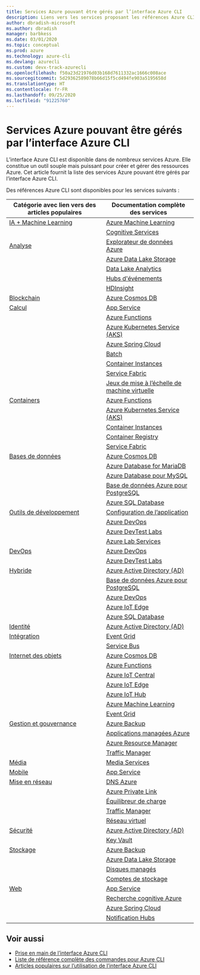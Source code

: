 ```yaml
---
title: Services Azure pouvant être gérés par l’interface Azure CLI
description: Liens vers les services proposant les références Azure CLI, App Configuration, App Service, Active Directory (AD), Sauvegarde, la Recherche cognitive, Cosmos DB, Data Lake Storage, Database, MariaDB, MySQL, PostgreSQL, PostgreSQL, DevOps, DevTest Labs, DNS, Functions, IoT, IoT Central, IoT Edge, IoT Hub, Kubernetes Service (AKS), Lab Services, Machine Learning, Applications managées, Private Link, Resource Manager, Spring Cloud, SQL Database, Batch, Cognitive Services, Container Instances, Container Registry, Data Lake Analytics, Event Grid, Event Hubs, HDInsight, Key Vault, Load Balancer, Managed Disks, Media Services, Notification Hubs, Service Bus, Service Fabric, Comptes de stockage, Traffic Manager, Virtual Machine Scale Sets, Réseau virtuel, Compute, Réseau, Internet des objets, Outils de développement, Bases de données, Analytique, Gestion et gouvernance, Hybride, Stockage, Sécurité, IA, IA + Machine Learning, Azure Data Explorer
author: dbradish-microsoft
ms.author: dbradish
manager: barbkess
ms.date: 03/01/2020
ms.topic: conceptual
ms.prod: azure
ms.technology: azure-cli
ms.devlang: azurecli
ms.custom: devx-track-azurecli
ms.openlocfilehash: f50a23d21976d03b168d7611332ac1666c008ace
ms.sourcegitcommit: 5d29362589078b66d15f5cd494fe903a5195658d
ms.translationtype: HT
ms.contentlocale: fr-FR
ms.lasthandoff: 09/25/2020
ms.locfileid: "91225760"
---
```

# <a name="azure-services-the-azure-cli-can-manage"></a>Services Azure pouvant être gérés par l’interface Azure CLI

L’interface Azure CLI est disponible dans de nombreux services Azure. Elle constitue un outil souple mais puissant pour créer et gérer des ressources Azure.  Cet article fournit la liste des services Azure pouvant être gérés par l’interface Azure CLI.

Des références Azure CLI sont disponibles pour les services suivants :  

| Catégorie avec lien vers des articles populaires | Documentation complète des services
|-|-|
|[IA + Machine Learning](./popular-articles-using-the-azure-cli.md#ai--machine-learning)| [Azure Machine Learning](/azure/machine-learning/)
||[Cognitive Services](/azure/cognitive-services/)
|[Analyse](./popular-articles-using-the-azure-cli.md#analytics)|[Explorateur de données Azure](/azure/data-explorer/)
||[Azure Data Lake Storage](/azure/storage/blobs/data-lake-storage-introduction/)
||[Data Lake Analytics](/azure/data-lake-analytics/)
||[Hubs d'événements](/azure/event-hubs/)
||[HDInsight](/azure/hdinsight/)
|[Blockchain](popular-articles-using-the-azure-cli.md)|[Azure Cosmos DB](/azure/cosmos-db/)
|[Calcul](./popular-articles-using-the-azure-cli.md#compute)|[App Service](/azure/app-service/)
||[Azure Functions](/azure/azure-functions/)
||[Azure Kubernetes Service (AKS)](/azure/aks/)
||[Azure Spring Cloud](/azure/spring-cloud/)
||[Batch](/azure/batch/)
||[Container Instances](/azure/container-instances/)
||[Service Fabric](/azure/service-fabric/)
||[Jeux de mise à l’échelle de machine virtuelle](/azure/virtual-machine-scale-sets/)
|[Containers](popular-articles-using-the-azure-cli.md)|[Azure Functions](/azure/azure-functions/)
||[Azure Kubernetes Service (AKS)](/azure/aks/)
||[Container Instances](/azure/container-instances/)
||[Container Registry](/azure/container-registry/)
||[Service Fabric](/azure/service-fabric/)
|[Bases de données](./popular-articles-using-the-azure-cli.md#databases)|[Azure Cosmos DB](/azure/cosmos-db/)
||[Azure Database for MariaDB](/azure/mariadb/)
||[Azure Database pour MySQL](/azure/mysql/)
||[Base de données Azure pour PostgreSQL](/azure/postgresql/)
||[Azure SQL Database](/azure/sql-database/)
|[Outils de développement](./popular-articles-using-the-azure-cli.md#developer-tools)|[Configuration de l’application](/azure/azure-app-configuration/)
||[Azure DevOps](/azure/devops/)
||[Azure DevTest Labs](/azure/lab-services/)
||[Azure Lab Services](/azure/lab-services/classroom-labs/)
|[DevOps](./popular-articles-using-the-azure-cli.md#developer-tools)|[Azure DevOps](/azure/devops/)
||[Azure DevTest Labs](/azure/lab-services/)
|[Hybride](./popular-articles-using-the-azure-cli.md#hybrid)|[Azure Active Directory (AD)](/azure/active-directory/)
||[Base de données Azure pour PostgreSQL](/azure/postgresql/)
||[Azure DevOps](/azure/devops/)
||[Azure IoT Edge](/azure/iot-edge/)
||[Azure SQL Database](/azure/sql-database/)
|[Identité](popular-articles-using-the-azure-cli.md)|[Azure Active Directory (AD)](/azure/active-directory/)
|[Intégration](popular-articles-using-the-azure-cli.md)|[Event Grid](/azure/event-grid/)
||[Service Bus](/azure/service-bus/)
|[Internet des objets](./popular-articles-using-the-azure-cli.md#internet-of-things)|[Azure Cosmos DB](/azure/cosmos-db/)
||[Azure Functions](/azure/azure-functions/)
||[Azure IoT Central](/azure/iot-central/)
||[Azure IoT Edge](/azure/iot-edge/)
||[Azure IoT Hub](/azure/iot-hub/)
||[Azure Machine Learning](/azure/machine-learning/)
||[Event Grid](/azure/event-grid/)
|[Gestion et gouvernance](./popular-articles-using-the-azure-cli.md#management-and-governance)|[Azure Backup](/azure/backup/)
||[Applications managées Azure](/azure/azure-resource-manager/managed-applications/)
||[Azure Resource Manager](/azure/azure-resource-manager/)
||[Traffic Manager](/azure/traffic-manager/)
|[Média](popular-articles-using-the-azure-cli.md)|[Media Services](/azure/media-services/)
|[Mobile](popular-articles-using-the-azure-cli.md)|[App Service](/azure/app-service/)
|[Mise en réseau](./popular-articles-using-the-azure-cli.md#networking)|[DNS Azure](/azure/dns/)
||[Azure Private Link](/azure/private-link/)
||[Équilibreur de charge](/azure/load-balancer/)
||[Traffic Manager](/azure/traffic-manager/)
||[Réseau virtuel](/azure/virtual-network/)
|[Sécurité](./popular-articles-using-the-azure-cli.md#security)|[Azure Active Directory (AD)](/azure/active-directory/)
||[Key Vault](/azure/key-vault/)
|[Stockage](./popular-articles-using-the-azure-cli.md#storage)|[Azure Backup](/azure/backup/)
||[Azure Data Lake Storage](/azure/storage/blobs/data-lake-storage-introduction/)
||[Disques managés](/azure/virtual-machines/windows/managed-disks-overview/)
||[Comptes de stockage](/azure/storage/common/storage-account-overview/)
|[Web](popular-articles-using-the-azure-cli.md)|[App Service](/azure/app-service/)
||[Recherche cognitive Azure](/azure/search/)
||[Azure Spring Cloud](/azure/spring-cloud/)
||[Notification Hubs](/azure/notification-hubs/)

## <a name="see-also"></a>Voir aussi

- [Prise en main de l’interface Azure CLI](get-started-with-azure-cli.md)
- [Liste de référence complète des commandes pour Azure CLI](/cli/azure/reference-index)
- [Articles populaires sur l’utilisation de l’interface Azure CLI](popular-articles-using-the-azure-cli.md)